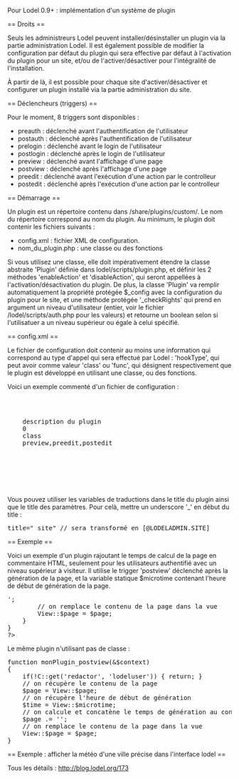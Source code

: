 Pour Lodel 0.9+ : implémentation d'un système de plugin

== Droits ==


Seuls les administreurs Lodel peuvent installer/désinstaller un plugin via la partie administration Lodel. Il est également possible de modifier la configuration par défaut du plugin qui sera effective par défaut à l'activation du plugin pour un site, et/ou de l'activer/désactiver pour l'intégralité de l'installation.

À partir de là, il est possible pour chaque site d'activer/désactiver et configurer un plugin installé via la partie administration du site.



== Déclencheurs (triggers) ==


Pour le moment, 8 triggers sont disponibles :
* preauth : déclenché avant l'authentification de l'utilisateur
* postauth : déclenché après l'authentification de l'utilisateur
* prelogin : déclenché avant le login de l'utilisateur
* postlogin : déclenché après le login de l'utilisateur
* preview : déclenché avant l'affichage d'une page
* postview : déclenché après l'affichage d'une page
* preedit : déclenché avant l'exécution d'une action par le controlleur
* postedit : déclenché après l'exécution d'une action par le controlleur


== Démarrage ==


Un plugin est un répertoire contenu dans /share/plugins/custom/.
Le nom du répertoire correspond au nom du plugin.
Au minimum, le plugin doit contenir les fichiers suivants :
* config.xml : fichier XML de configuration.
* nom_du_plugin.php : une classe ou des fonctions

Si vous utilisez une classe, elle doit impérativement étendre la classe abstraite 'Plugin' définie dans lodel/scripts/plugin.php, et définir les 2 méthodes 'enableAction' et 'disableAction', qui seront appellées à l'activation/désactivation du plugin.
De plus, la classe 'Plugin' va remplir automatiquement la propriété protégée $_config avec la configuration du plugin pour le site, et une méthode protégée '_checkRights' qui prend en argument un niveau d'utilisateur (entier, voir le fichier /lodel/scripts/auth.php pour les valeurs) et retourne un boolean selon si l'utilisatuer a un niveau supérieur ou égale à celui spécifié.

== config.xml ==


Le fichier de configuration doit contenir au moins une information qui correspond au type d'appel qui sera effectué par Lodel : 'hookType', qui peut avoir comme valeur 'class' ou 'func', qui désignent respectivement que le plugin est développé en utilisant une classe, ou des fonctions.

Voici un exemple commenté d'un fichier de configuration :

<pre>
<?xml version="1.0" encoding="utf-8" ?>
<LodelPlugin>
	<title>nom du plugin</title>
	<description>description du plugin</description>
	<sql>0</sql> <!-- mettre à 1 si le plugin ajoute une table dans la base de données. 
                          Attention, dans ce cas il faut qu'un fichier dao.php soit présents dans le répertoire du plugin, et contienne la déclaration des champs de la table. 
                          Voir les fichiers contenus dans /lodel/scripts/dao/ pour des exemples. -->
	<hookType>class</hookType> <!-- type d'appel, peut valoir func ou class -->
	<triggers>preview,preedit,postedit</triggers> <!-- liste des triggers utilisés par le plugin. 
                          Il faut définir, pour chaque trigger, la fonction/méthode correspondante qui sera appellée par Lodel -->
	<parameters> <!-- liste des paramètres de configuration du plugin -->
        <!-- attributs : name (nom du champ), 
                         title (nom affiché dans l'interface), 
                         type (type du champ, doit correspondre à un type connu de Lodel), 
                         defaultValue (correspond à la valeur par défaut du paramètre), 
                         allowedValues (valeurs autorisées), 
                         required (indique si le paramètre est obligatoire) -->
		<param name="authorized_tags" title="Balises HTML autorisées" type="text" defaultValue="em,strong,h1,h2,h3,sup,span,a" allowedValues="" required="true"/>
		<param name="userrights" title="Droits utilisateurs" type="select" allowedValues="20,30,40,128" defaultValue="40" required="true"/>
	</parameters>
</LodelPlugin>
</pre>


Vous pouvez utiliser les variables de traductions dans le title du plugin ainsi que le title des paramètres. Pour celà, mettre un underscore '_' en début du title :
<pre>
title="_site" // sera transformé en [@LODELADMIN.SITE]
</pre>

== Exemple ==

Voici un exemple d'un plugin rajoutant le temps de calcul de la page en commentaire HTML, seulement pour les utilisateurs authentifié avec un niveau supérieur à visiteur. Il utilise le trigger 'postview' déclenché après la génération de la page, et la variable statique $microtime contenant l'heure de début de génération de la page.

<pre>
<?php
// ma classe doit absolument étendre la classe de base 'Plugins'
class monPlugin extends Plugins
{
    // pas besoin d'initialiser quoique ce soit à l'activation/désactivation du plugin
    // il faut toutefois les déclarer pour respecter la cohérence avec la classe parente
    public function enableAction(&$context, &$error) {}
    public function disableAction(&$context, &$error) {}

    public function postview(&$context)
    {
        if(!parent::_checkRights(LEVEL_REDACTOR)) { return; }
        // on récupère le contenu de la page
        $page = View::$page;
        // on récupère l'heure de début de génération
        $time = View::$microtime;
        // on calcule et concatène le temps de génération au contenu de la page
        $page .= '<!-- Page generated in '.round(microtime(true) - $time, 6).'s -->';
        // on remplace le contenu de la page dans la vue
        View::$page = $page;
    }
}
?>
</pre>


Le même plugin n'utilisant pas de classe :

<pre>
function monPlugin_postview(&$context)
{
    if(!C::get('redactor', 'lodeluser')) { return; }
    // on récupère le contenu de la page
    $page = View::$page;
    // on récupère l'heure de début de génération
    $time = View::$microtime;
    // on calcule et concatène le temps de génération au contenu de la page
    $page .= '<!-- Page generated in '.round(microtime(true) - $time, 6).'s -->';
    // on remplace le contenu de la page dans la vue
    View::$page = $page;    
}
</pre>

== Exemple : afficher la météo d'une ville précise dans l'interface lodel ==

Tous les détails : http://blog.lodel.org/173
